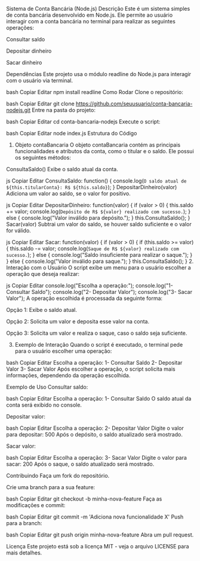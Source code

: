 Sistema de Conta Bancária (Node.js)
Descrição
Este é um sistema simples de conta bancária desenvolvido em Node.js. Ele permite ao usuário interagir com a conta bancária no terminal para realizar as seguintes operações:

Consultar saldo

Depositar dinheiro

Sacar dinheiro

Dependências
Este projeto usa o módulo readline do Node.js para interagir com o usuário via terminal.

bash
Copiar
Editar
npm install readline
Como Rodar
Clone o repositório:

bash
Copiar
Editar
git clone https://github.com/seuusuario/conta-bancaria-nodejs.git
Entre na pasta do projeto:

bash
Copiar
Editar
cd conta-bancaria-nodejs
Execute o script:

bash
Copiar
Editar
node index.js
Estrutura do Código
1. Objeto contaBancaria
O objeto contaBancaria contém as principais funcionalidades e atributos da conta, como o titular e o saldo. Ele possui os seguintes métodos:

ConsultaSaldo()
Exibe o saldo atual da conta.

js
Copiar
Editar
ConsultaSaldo: function() {
    console.log(`O saldo atual de ${this.titularConta}: R$ ${this.saldo}`);
}
DepositarDinheiro(valor)
Adiciona um valor ao saldo, se o valor for positivo.

js
Copiar
Editar
DepositarDinheiro: function(valor) {
    if (valor > 0) {
        this.saldo += valor;
        console.log(`Depósito de R$ ${valor} realizado com sucesso.`);
    } else {
        console.log("Valor inválido para depósito.");
    }
    this.ConsultaSaldo();
}
Sacar(valor)
Subtrai um valor do saldo, se houver saldo suficiente e o valor for válido.

js
Copiar
Editar
Sacar: function(valor) {
    if (valor > 0) {
        if (this.saldo >= valor) {
            this.saldo -= valor;
            console.log(`Saque de R$ ${valor} realizado com sucesso.`);
        } else {
            console.log("Saldo insuficiente para realizar o saque.");
        }
    } else {
        console.log("Valor inválido para saque.");
    }
    this.ConsultaSaldo();
}
2. Interação com o Usuário
O script exibe um menu para o usuário escolher a operação que deseja realizar:

js
Copiar
Editar
console.log("Escolha a operação:");
console.log("1- Consultar Saldo");
console.log("2- Depositar Valor");
console.log("3- Sacar Valor");
A operação escolhida é processada da seguinte forma:

Opção 1: Exibe o saldo atual.

Opção 2: Solicita um valor e deposita esse valor na conta.

Opção 3: Solicita um valor e realiza o saque, caso o saldo seja suficiente.

3. Exemplo de Interação
Quando o script é executado, o terminal pede para o usuário escolher uma operação:

bash
Copiar
Editar
Escolha a operação:
1- Consultar Saldo
2- Depositar Valor
3- Sacar Valor
Após escolher a operação, o script solicita mais informações, dependendo da operação escolhida.

Exemplo de Uso
Consultar saldo:

bash
Copiar
Editar
Escolha a operação:
1- Consultar Saldo
O saldo atual da conta será exibido no console.

Depositar valor:

bash
Copiar
Editar
Escolha a operação:
2- Depositar Valor
Digite o valor para depositar: 500
Após o depósito, o saldo atualizado será mostrado.

Sacar valor:

bash
Copiar
Editar
Escolha a operação:
3- Sacar Valor
Digite o valor para sacar: 200
Após o saque, o saldo atualizado será mostrado.

Contribuindo
Faça um fork do repositório.

Crie uma branch para a sua feature:

bash
Copiar
Editar
git checkout -b minha-nova-feature
Faça as modificações e commit:

bash
Copiar
Editar
git commit -m 'Adiciona nova funcionalidade X'
Push para a branch:

bash
Copiar
Editar
git push origin minha-nova-feature
Abra um pull request.

Licença
Este projeto está sob a licença MIT - veja o arquivo LICENSE para mais detalhes.
